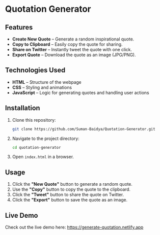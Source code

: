 # Quotation Generator

## Features
- **Create New Quote** – Generate a random inspirational quote.
- **Copy to Clipboard** – Easily copy the quote for sharing.
- **Share on Twitter** – Instantly tweet the quote with one click.
- **Export Quote** – Download the quote as an image (JPG/PNG).

## Technologies Used
- **HTML** – Structure of the webpage
- **CSS** – Styling and animations
- **JavaScript** – Logic for generating quotes and handling user actions

## Installation
1. Clone this repository:
   ```bash
   git clone https://github.com/Suman-Baidya/Quotation-Generator.git
   ```
2. Navigate to the project directory:
   ```bash
   cd quotation-generator
   ```
3. Open `index.html` in a browser.

## Usage
1. Click the **"New Quote"** button to generate a random quote.
2. Use the **"Copy"** button to copy the quote to the clipboard.
3. Click the **"Tweet"** button to share the quote on Twitter.
4. Click the **"Export"** button to save the quote as an image.

## Live Demo
Check out the live demo here: https://generate-quotation.netlify.app

